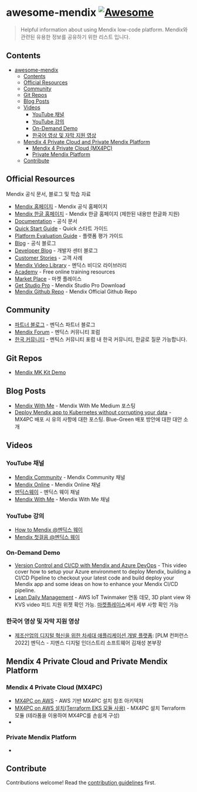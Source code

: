 # awesome-mendix [![Awesome](https://awesome.re/badge.svg)](https://awesome.re)

> Helpful information about using Mendix low-code platform. Mendix와 관련된 유용한 정보를 공유하기 위한 리스트 입니다.


## Contents

- [awesome-mendix ](#awesome-mendix-)
  - [Contents](#contents)
  - [Official Resources](#official-resources)
  - [Community](#community)
  - [Git Repos](#git-repos)
  - [Blog Posts](#blog-posts)
  - [Videos](#videos)
    - [YouTube 채널](#youtube-채널)
    - [YouTube 강의](#youtube-강의)
    - [On-Demand Demo](#on-demand-demo)
    - [한국어 영상 및 자막 지원 영상](#한국어-영상-및-자막-지원-영상)
  - [Mendix 4 Private Cloud and Private Mendix Platform](#mendix-4-private-cloud-and-private-mendix-platform)
    - [Mendix 4 Private Cloud (MX4PC)](#mendix-4-private-cloud-mx4pc)
    - [Private Mendix Platform](#private-mendix-platform)
  - [Contribute](#contribute)


## Official Resources

Mendix 공식 문서, 블로그 및 학습 자료

- [Mendix 홈페이지](https://www.mendix.com/) - Mendix 공식 홈페이지
- [Mendix 한글 홈페이지](https://www.mendix.com/ko/) - Mendix 한글 홈페이지 (제한된 내용만 한글화 지원)
- [Documentation](https://docs.mendix.com/) - 공식 문서
- [Quick Start Guide](https://docs.mendix.com/quickstarts/) - Quick 스타트 가이드
- [Platform Evaluation Guide](https://www.mendix.com/evaluation-guide/) - 플랫폼 평가 가이드 
- [Blog](https://www.mendix.com/blog/) - 공식 블로그
- [Developer Blog](https://www.mendix.com/developer-center/blog/) - 개발자 센터 블로그
- [Customer Stories](https://www.mendix.com/customer-stories/) - 고객 사례 
- [Mendix Video Library](https://www.mendix.com/videos/) - 멘딕스 비디오 라이브러리
- [Academy](https://academy.mendix.com/link/home) - Free online training resources
- [Market Place](https://marketplace.mendix.com/) - 마켓 플레이스 
- [Get Studio Pro](https://marketplace.mendix.com/link/studiopro/) - Mendix Studio Pro Download
- [Mendix Github Repo](https://github.com/mendix) - Mendix Official Github Repo



## Community

- [파트너 블로그](https://www.mendix.com/partners/blog/) - 멘딕스 파트너 블로그
- [Mendix Forum](https://community.mendix.com/index3.html) - 멘딕스 커뮤니티 포럼
- [한국 커뮤니티](https://community.mendix.com/link/space/korean-community) - 멘틱스 커뮤니티 포럼 내 한국 커뮤니티, 한글로 질문 가능합니다.


## Git Repos

- [Mendix MK Kit Demo](https://github.com/mendix/mlkit-example-app)

## Blog Posts

- [Mendix With Me](https://mendixwithme.medium.com/) - Mendix With Me Medium 포스팅
- [Deploy Mendix app to Kubernetes without corrupting your data](https://cinaq.com/blog/2023/06/05/deploy-mendix-app-to-kubernetes-without-corrupting-your-data/) - MX4PC 배포 시 유의 사항에 대한 포스팅. Blue-Green 배포 방안에 대한 대안 소개


## Videos

### YouTube 채널

- [Mendix Community](https://www.youtube.com/c/MendixCommunity) - Mendix Community 채널
- [Mendix Online](https://www.youtube.com/@MendixOnline) - Mendix Online 채널
- [멘딕스웨이](https://www.youtube.com/@mendix-way) - 멘딕스 웨이 채널
- [Mendix With Me](https://www.youtube.com/@MendixWithMe) - Mendix With Me 채널

### YouTube 강의

- [How to Mendix @멘딕스 웨이](https://www.youtube.com/playlist?list=PL7GqMLQw_99Rd6qft0mfZnzKXc7czL2uo)
- [Mendix 첫걸음 @멘딕스 웨이](https://www.youtube.com/playlist?list=PL7GqMLQw_99Saf3QDoXB3cxXDCZHOYcLF)

### On-Demand Demo

- [Version Control and CI/CD with Mendix and Azure DevOps](https://www.mendix.com/videos/version-control-and-ci-cd-with-mendix-and-azure-devops/) - This video cover how to setup your Azure environment to deploy Mendix, building a CI/CD Pipeline to checkout your latest code and build deploy your Mendix app and some ideas on how to enhance your Mendix CI/CD pipeline.
- [Lean Daily Management](https://www.youtube.com/watch?v=AZ1XLfmTWME&t=178s) - AWS IoT Twinmaker 연동 데모, 3D plant view 와 KVS video 피드 지원 위젯 확인 가능. [마켓플레이스](https://marketplace.mendix.com/link/component/211852)에서 세부 사항 확인 가능 

### 한국어 영상 및 자막 지원 영상

- [제조산업의 디지털 혁신을 위한 차세대 애플리케이션 개발 플랫폼](https://youtu.be/hycW2MzUyXc?si=_faL8F7stQC5kVgb): [PLM 컨퍼런스 2022] 멘딕스 - 지멘스 디지털 인더스트리 소프트웨어 김재성 본부장


## Mendix 4 Private Cloud and Private Mendix Platform

### Mendix 4 Private Cloud (MX4PC)
- [MX4PC on AWS](https://aws.amazon.com/ko/solutions/partners/terraform-modules/mendix-eks/) - AWS 기반 MX4PC 설치 참조 아키텍처
- [MX4PC on AWS 설치(Terraform EKS 모듈 사용)](https://registry.terraform.io/modules/aws-ia/mendix-private-cloud/aws/latest) - MX4PC 설치 Terraform 모듈 (테라폼을 이용하여 MX4PC를 손쉽게 구성)
- 

### Private Mendix Platform
- 


## Contribute

Contributions welcome! Read the [contribution guidelines](contributing.md) first.
